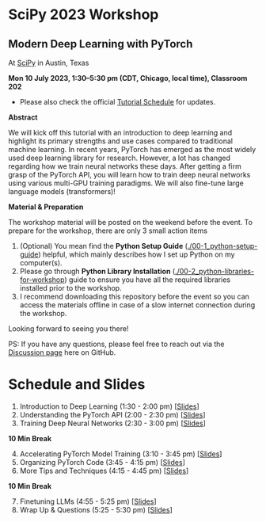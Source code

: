 # SciPy 2023 Workshop

## Modern Deep Learning with PyTorch

At [SciPy](https://www.scipy2023.scipy.org) in Austin, Texas

**Mon 10 July 2023, 1:30–5:30 pm (CDT, Chicago, local time), Classroom 202**

- Please also check the official [Tutorial Schedule](https://cfp.scipy.org/2023/talk/8BZN3E/) for updates.

**Abstract**

We will kick off this tutorial with an introduction to deep learning and highlight its primary strengths and use cases compared to traditional machine learning. In recent years, PyTorch has emerged as the most widely used deep learning library for research. However, a lot has changed regarding how we train neural networks these days. After getting a firm grasp of the PyTorch API, you will learn how to train deep neural networks using various multi-GPU training paradigms. We will also fine-tune large language models (transformers)!



**Material & Preparation**

The workshop material will be posted on the weekend before the event. To prepare for the workshop, there are only 3 small action items

1. (Optional) You mean find the **Python Setup Guide** ([./00-1_python-setup-guide](./00-1_python-setup-guide)) helpful, which mainly describes how I set up Python on my computer(s).
2. Please go through **Python Library Installation** ([./00-2_python-libraries-for-workshop](./00-2_python-libraries-for-workshop)) guide to ensure you have all the required libraries installed prior to the workshop.
3. I recommend downloading this repository before the event so you can access the materials offline in case of a slow internet connection during the workshop.

Looking forward to seeing you there!

PS: If you have any questions, please feel free to reach out via the [Discussion page](https://github.com/rasbt/scipy2023-deeplearning/discussions) here on GitHub.




# Schedule and Slides

1. Introduction to Deep Learning (1:30 - 2:00 pm) [[Slides](https://sebastianraschka.com/pdf/scipy2023/01_intro-to-deeplearning.pdf)]
2. Understanding the PyTorch API (2:00 - 2:30 pm) [[Slides](https://sebastianraschka.com/pdf/scipy2023/02_pytorch-api.pdf)]
3. Training Deep Neural Networks (2:30 - 3:00 pm) [[Slides](https://sebastianraschka.com/pdf/scipy2023/03_multilayer-neural-nets.pdf)]

**10 Min Break**

4. Accelerating PyTorch Model Training (3:10 - 3:45 pm) [[Slides](https://sebastianraschka.com/pdf/scipy2023/04_accelerating-pytorch.pdf)]
5. Organizing PyTorch Code (3:45 - 4:15 pm) [[Slides](https://sebastianraschka.com/pdf/scipy2023/05_organizing-pytorch-code.pdf)]
6. More Tips and Techniques (4:15 - 4:45 pm) [[Slides](https://sebastianraschka.com/pdf/scipy2023/06_advanced-techniques.pdf)]

**10 Min Break**

7. Finetuning LLMs (4:55 - 5:25 pm) [[Slides](https://sebastianraschka.com/pdf/scipy2023/07_finetuning-llms.pdf)]
8. Wrap Up & Questions (5:25 - 5:30 pm) [[Slides](https://sebastianraschka.com/pdf/scipy2023/08_conclusion.pdf)]



